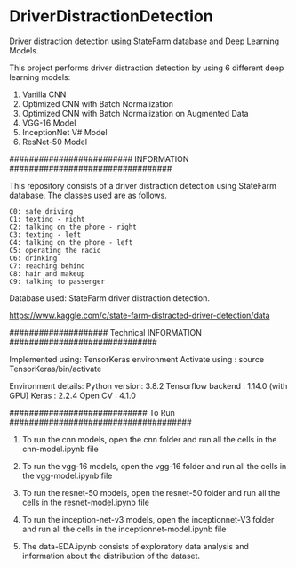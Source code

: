 # DriverDistractionDetection
Driver distraction detection using StateFarm database and Deep Learning Models.

This project performs driver distraction detection by using 6 different deep learning models:

1. Vanilla CNN
2. Optimized CNN with Batch Normalization
3. Optimized CNN with Batch Normalization on Augmented Data
4. VGG-16 Model
5. InceptionNet V# Model
6. ResNet-50 Model

######################### INFORMATION #################################


This repository consists of a driver distraction detection using StateFarm database. The classes used are as follows.

    C0: safe driving
    C1: texting - right
    C2: talking on the phone - right
    C3: texting - left
    C4: talking on the phone - left
    C5: operating the radio
    C6: drinking
    C7: reaching behind
    C8: hair and makeup
    C9: talking to passenger

Database used: StateFarm driver distraction detection.

https://www.kaggle.com/c/state-farm-distracted-driver-detection/data


#################### Technical INFORMATION ##############################

Implemented using: TensorKeras environment
Activate using : source TensorKeras/bin/activate


Environment details:
Python version: 3.8.2
Tensorflow backend : 1.14.0 (with GPU)
Keras : 2.2.4
Open CV : 4.1.0


############################ To Run #####################################

1. To run the cnn models, open the cnn folder and run all the cells in the cnn-model.ipynb file
    
2. To run the vgg-16 models, open the vgg-16 folder and run all the cells in the vgg-model.ipynb file

3. To run the resnet-50 models, open the resnet-50 folder and run all the cells in the resnet-model.ipynb file

4. To run the inception-net-v3 models, open the inceptionnet-V3 folder and run all the cells in the inceptionnet-model.ipynb file

5. The data-EDA.ipynb consists of exploratory data analysis and information about the distribution of the dataset.
